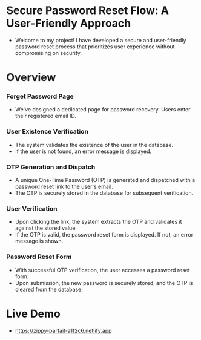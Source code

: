 # Secure Password Reset Flow: A User-Friendly Approach 
 - Welcome to my project! I have developed a secure and user-friendly password reset process that prioritizes user experience without compromising on security.
#  Overview
 ###  Forget Password Page
  - We've designed a dedicated page for password recovery. Users enter their registered email ID.
 ### User Existence Verification
  - The system validates the existence of the user in the database.
  - If the user is not found, an error message is displayed.
 ### OTP Generation and Dispatch
  - A unique One-Time Password (OTP) is generated and dispatched with a password reset link to the user's email.
  - The OTP is securely stored in the database for subsequent verification.
 ### User Verification
  - Upon clicking the link, the system extracts the OTP and validates it against the stored value.
  - If the OTP is valid, the password reset form is displayed. If not, an error message is shown.
 ### Password Reset Form
  - With successful OTP verification, the user accesses a password reset form.
  - Upon submission, the new password is securely stored, and the OTP is cleared from the database.
 # Live Demo
   - https://zippy-parfait-a1f2c6.netlify.app

